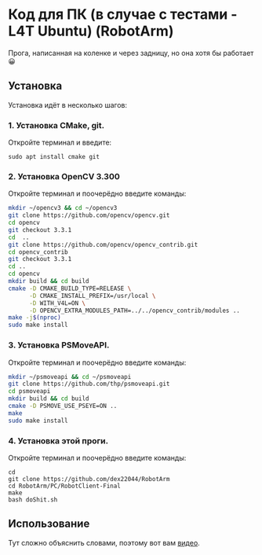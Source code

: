 # Код для ПК (в случае с тестами - L4T Ubuntu) (RobotArm)

Прога, написанная на коленке и через задницу, но она хотя бы работает :grinning:

## Установка
Установка идёт в несколько шагов:
### 1. Установка CMake, git.
Откройте терминал и введите:
```
sudo apt install cmake git
```
### 2. Установка OpenCV 3.300
Откройте терминал и поочерёдно введите команды:
```sh
mkdir ~/opencv3 && cd ~/opencv3
git clone https://github.com/opencv/opencv.git
cd opencv
git checkout 3.3.1
cd  ..
git clone https://github.com/opencv/opencv_contrib.git
cd opencv_contrib
git checkout 3.3.1
cd ..
cd opencv
mkdir build && cd build
cmake -D CMAKE_BUILD_TYPE=RELEASE \
      -D CMAKE_INSTALL_PREFIX=/usr/local \
      -D WITH_V4L=ON \
      -D OPENCV_EXTRA_MODULES_PATH=../../opencv_contrib/modules ..
make -j$(nproc)
sudo make install
```
### 3. Установка PSMoveAPI.
Откройте терминал и поочерёдно введите команды:
```sh
mkdir ~/psmoveapi && cd ~/psmoveapi
git clone https://github.com/thp/psmoveapi.git
cd psmoveapi
mkdir build && cd build
cmake -D PSMOVE_USE_PSEYE=ON ..
make
sudo make install
```
### 4. Установка этой проги.
Откройте терминал и поочерёдно введите команды:
```
cd
git clone https://github.com/dex22044/RobotArm
cd RobotArm/PC/RobotClient-Final
make
bash doShit.sh
```
## Использование
Тут сложно объяснить словами, поэтому вот вам [видео](https://youtube.com/watch?v=OH_MAH_ASS).
